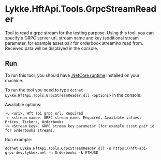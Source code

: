 # Lykke.HftApi.Tools.GrpcStreamReader
Tool to read a grpc stream for the testing purpose. Using this tool, you can specify a GRPC server url, stream name and key 
(additional stream parameter, for example asset pair for orderbook stream)to read from. Received data will be displayed in the console.

## Run

To run this tool, you should have [.NetCore runtime](https://www.microsoft.com/net/download) installed on your machine.

To run the tool you need to type ```dotnet Lykke.HftApi.Tools.GrpcStreamReader.dll <options>``` in the console.

Awailable options:

```
-u <uri>. Hft api grpc url. Required
-n <stream name>. GRPC stream name. Required. Available values: Prices, Tickers, Orderbooks
-k <Stream key>. GRPC stream key parameter (for example asset pair id for orderbooks stream).
```

Run example:

```
dotnet Lykke.HftApi.Tools.GrpcStreamReader.dll -u https://hft-api-grpc-dev.lykkex.net -n Orderbooks -k ETHUSD
```
